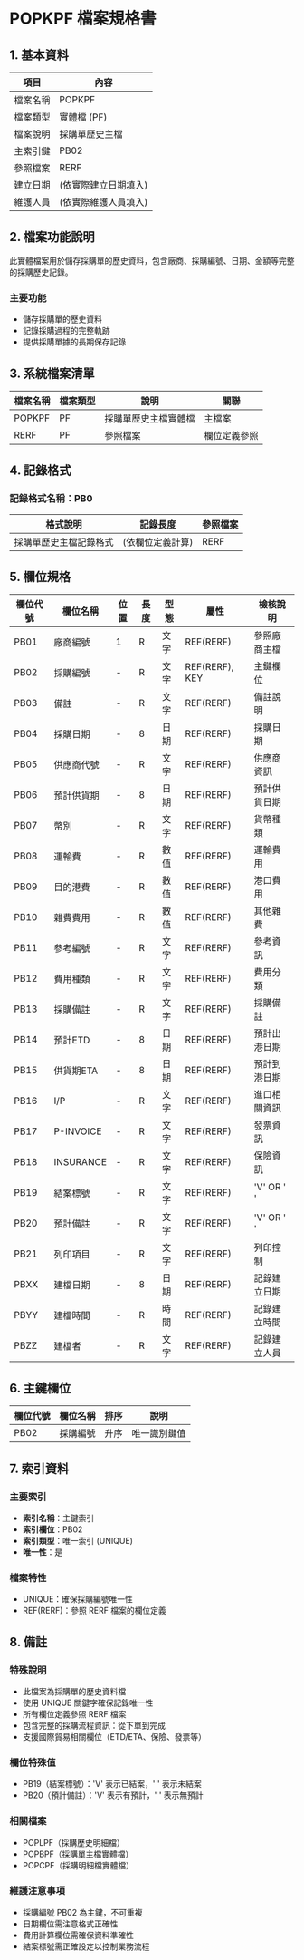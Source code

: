 # POPKPF 檔案規格書

## 1. 基本資料

| 項目 | 內容 |
|------|------|
| 檔案名稱 | POPKPF |
| 檔案類型 | 實體檔 (PF) |
| 檔案說明 | 採購單歷史主檔 |
| 主索引鍵 | PB02 |
| 參照檔案 | RERF |
| 建立日期 | (依實際建立日期填入) |
| 維護人員 | (依實際維護人員填入) |

## 2. 檔案功能說明

此實體檔案用於儲存採購單的歷史資料，包含廠商、採購編號、日期、金額等完整的採購歷史記錄。

### 主要功能
- 儲存採購單的歷史資料
- 記錄採購過程的完整軌跡
- 提供採購單據的長期保存記錄

## 3. 系統檔案清單

| 檔案名稱 | 檔案類型 | 說明 | 關聯 |
|----------|----------|------|------|
| POPKPF | PF | 採購單歷史主檔實體檔 | 主檔案 |
| RERF | PF | 參照檔案 | 欄位定義參照 |

## 4. 記錄格式

### 記錄格式名稱：PB0

| 格式說明 | 記錄長度 | 參照檔案 |
|----------|----------|----------|
| 採購單歷史主檔記錄格式 | (依欄位定義計算) | RERF |

## 5. 欄位規格

| 欄位代號 | 欄位名稱 | 位置 | 長度 | 型態 | 屬性 | 檢核說明 |
|----------|----------|------|------|------|------|----------|
| PB01 | 廠商編號 | 1 | R | 文字 | REF(RERF) | 參照廠商主檔 |
| PB02 | 採購編號 | - | R | 文字 | REF(RERF), KEY | 主鍵欄位 |
| PB03 | 備註 | - | R | 文字 | REF(RERF) | 備註說明 |
| PB04 | 採購日期 | - | 8 | 日期 | REF(RERF) | 採購日期 |
| PB05 | 供應商代號 | - | R | 文字 | REF(RERF) | 供應商資訊 |
| PB06 | 預計供貨期 | - | 8 | 日期 | REF(RERF) | 預計供貨日期 |
| PB07 | 幣別 | - | R | 文字 | REF(RERF) | 貨幣種類 |
| PB08 | 運輸費 | - | R | 數值 | REF(RERF) | 運輸費用 |
| PB09 | 目的港費 | - | R | 數值 | REF(RERF) | 港口費用 |
| PB10 | 雜費費用 | - | R | 數值 | REF(RERF) | 其他雜費 |
| PB11 | 參考編號 | - | R | 文字 | REF(RERF) | 參考資訊 |
| PB12 | 費用種類 | - | R | 文字 | REF(RERF) | 費用分類 |
| PB13 | 採購備註 | - | R | 文字 | REF(RERF) | 採購備註 |
| PB14 | 預計ETD | - | 8 | 日期 | REF(RERF) | 預計出港日期 |
| PB15 | 供貨期ETA | - | 8 | 日期 | REF(RERF) | 預計到港日期 |
| PB16 | I/P | - | R | 文字 | REF(RERF) | 進口相關資訊 |
| PB17 | P-INVOICE | - | R | 文字 | REF(RERF) | 發票資訊 |
| PB18 | INSURANCE | - | R | 文字 | REF(RERF) | 保險資訊 |
| PB19 | 結案標號 | - | R | 文字 | REF(RERF) | 'V' OR ' ' |
| PB20 | 預計備註 | - | R | 文字 | REF(RERF) | 'V' OR ' ' |
| PB21 | 列印項目 | - | R | 文字 | REF(RERF) | 列印控制 |
| PBXX | 建檔日期 | - | 8 | 日期 | REF(RERF) | 記錄建立日期 |
| PBYY | 建檔時間 | - | R | 時間 | REF(RERF) | 記錄建立時間 |
| PBZZ | 建檔者 | - | R | 文字 | REF(RERF) | 記錄建立人員 |

## 6. 主鍵欄位

| 欄位代號 | 欄位名稱 | 排序 | 說明 |
|----------|----------|------|------|
| PB02 | 採購編號 | 升序 | 唯一識別鍵值 |

## 7. 索引資料

### 主要索引
- **索引名稱**：主鍵索引
- **索引欄位**：PB02
- **索引類型**：唯一索引 (UNIQUE)
- **唯一性**：是

### 檔案特性
- UNIQUE：確保採購編號唯一性
- REF(RERF)：參照 RERF 檔案的欄位定義

## 8. 備註

### 特殊說明
- 此檔案為採購單的歷史資料檔
- 使用 UNIQUE 關鍵字確保記錄唯一性
- 所有欄位定義參照 RERF 檔案
- 包含完整的採購流程資訊：從下單到完成
- 支援國際貿易相關欄位（ETD/ETA、保險、發票等）

### 欄位特殊值
- PB19（結案標號）：'V' 表示已結案，' ' 表示未結案
- PB20（預計備註）：'V' 表示有預計，' ' 表示無預計

### 相關檔案
- POPLPF（採購歷史明細檔）
- POPBPF（採購單主檔實體檔）
- POPCPF（採購明細檔實體檔）

### 維護注意事項
- 採購編號 PB02 為主鍵，不可重複
- 日期欄位需注意格式正確性
- 費用計算欄位需確保資料準確性
- 結案標號需正確設定以控制業務流程 